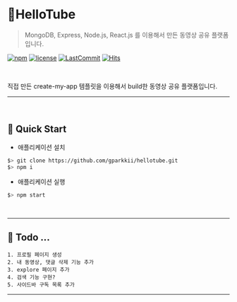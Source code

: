 # 🎥HelloTube
> MongoDB, Express, Node.js, React.js 를 이용해서 만든 동영상 공유 플랫폼입니다.

[![npm](https://img.shields.io/npm/v/npm)](https://github.com/gparkkii/create-my-app)
[![license](https://img.shields.io/github/license/gparkkii/create-my-app)](https://github.com/gparkkii/create-my-app)
[![LastCommit](https://img.shields.io/github/last-commit/gparkkii/create-my-app)](https://github.com/gparkkii/create-my-app)
[![Hits](https://hits.seeyoufarm.com/api/count/incr/badge.svg?url=https%3A%2F%2Fgithub.com%2Fgparkkii%2Fcreate-my-app&count_bg=%23FF8500&title_bg=%23555555&icon=&icon_color=%23E7E7E7&title=hits&edge_flat=false)](https://github.com/gparkkii/create-my-app)

<br/>

직접 만든 create-my-app 템플릿을 이용해서 build한 동영상 공유 플랫폼입니다.
<br/>

---

<br/>

## 🚀 Quick Start

- 애플리케이션 설치

```bash
$> git clone https://github.com/gparkkii/hellotube.git
$> npm i
```

- 애플리케이션 실행

```bash
$> npm start
```

<br/>

---

## 📍 Todo ... 
```text
1. 프로필 페이지 생성
2. 내 동영상, 댓글 삭제 기능 추가
3. explore 페이지 추가
4. 검색 기능 구현?
5. 사이드바 구독 목록 추가
```
---
